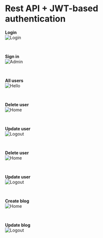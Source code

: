 # Rest API + JWT-based authentication

<p align="left">
  <b>Login</b><br>
  <img src="https://github.com/HungPhamNoob/INT3236E_1-Enterprise_Application_Development/blob/main/week_4/result/login%20-%20token.png" alt="Login"/>
</p>
<br>
<p align="left">
  <b>Sign in</b><br>
  <img src="https://github.com/HungPhamNoob/INT3236E_1-Enterprise_Application_Development/blob/main/week_4/result/sign%20in.png" alt="Admin"/>
</p>
<br>
<p align="left">
  <b>All users</b><br>
  <img src="https://github.com/HungPhamNoob/INT3236E_1-Enterprise_Application_Development/blob/main/week_4/result/get%20all%20users.png" alt="Hello"/>
</p>
<br>
<p align="left">
  <b>Delete user</b><br>
  <img src="https://github.com/HungPhamNoob/INT3236E_1-Enterprise_Application_Development/blob/main/week_4/result/delete%20user.png" alt="Home"/>
</p>
<br>
<p align="left">
  <b>Update user</b><br>
  <img src="https://github.com/HungPhamNoob/INT3236E_1-Enterprise_Application_Development/blob/main/week_4/result/update%20user.png" alt="Logout"/>
</p>
<br>
<p align="left">
  <b>Delete user</b><br>
  <img src="https://github.com/HungPhamNoob/INT3236E_1-Enterprise_Application_Development/blob/main/week_4/result/delete%20user.png" alt="Home"/>
</p>
<br>
<p align="left">
  <b>Update user</b><br>
  <img src="https://github.com/HungPhamNoob/INT3236E_1-Enterprise_Application_Development/blob/main/week_4/result/update%20user.png" alt="Logout"/>
</p>
<br>
<p align="left">
  <b>Create blog</b><br>
  <img src="https://github.com/HungPhamNoob/INT3236E_1-Enterprise_Application_Development/blob/main/week_4/result/create%20blog.png" alt="Home"/>
</p>
<br>
<p align="left">
  <b>Update blog</b><br>
  <img src="https://github.com/HungPhamNoob/INT3236E_1-Enterprise_Application_Development/blob/main/week_4/result/update%20blog.png" alt="Logout"/>
</p>
